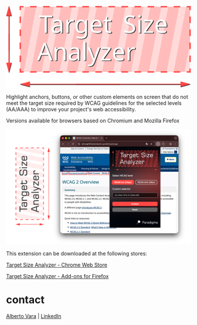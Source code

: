 ![Target Size Analyzer](chrome/images/logo.svg)

Highlight anchors, buttons, or other custom elements on screen that do not meet the target size required by WCAG guidelines for the selected levels (AA/AAA) to improve your project's web accessibility.

Versions available for browsers based on Chromium and Mozilla Firefox

![Target Size Analyzer screenshot](chrome/images/screenshot.png)

This extension can be downloaded at the following stores:

[Target Size Analyzer - Chrome Web Store](https://chromewebstore.google.com/detail/target-size-analyzer/negflphjbnonphgcammigbkhdljlgpkp)

[Target Size Analyzer - Add-ons for Firefox](https://addons.mozilla.org/es-ES/firefox/addon/target-size-analyzer/)

# contact

[Alberto Vara](https://albertovara.es) | [LinkedIn](https://es.linkedin.com/in/varaalberto)

